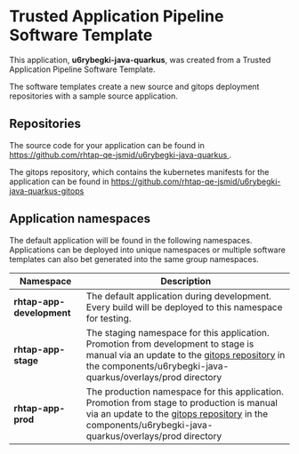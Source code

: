 # Trusted Application Pipeline Software Template

This application, **u6rybegki-java-quarkus**, was created from a Trusted Application Pipeline Software Template.

The software templates create a new source and gitops deployment repositories with a sample source application. 

## Repositories

The source code for your application can be found in [https://github.com/rhtap-qe-jsmid/u6rybegki-java-quarkus ](https://github.com/rhtap-qe-jsmid/u6rybegki-java-quarkus ).
 
The gitops repository, which contains the kubernetes manifests for the application can be found in 
[https://github.com/rhtap-qe-jsmid/u6rybegki-java-quarkus-gitops ](https://github.com/rhtap-qe-jsmid/u6rybegki-java-quarkus-gitops ) 

## Application namespaces 

The default application will be found in the following namespaces. Applications can be deployed into unique namespaces or multiple software templates can also bet generated into the same group namespaces.  

|  Namespace   |  Description   |  
| -------- | -------- |   
| **rhtap-app-development** | The default application during development. Every build will be deployed to this namespace for testing. | 
| **rhtap-app-stage** | The staging namespace for this application. Promotion from development to stage is manual via an update to the [gitops repository](https://github.com/rhtap-qe-jsmid/u6rybegki-java-quarkus-gitops ) in the components/u6rybegki-java-quarkus/overlays/prod directory |  
| **rhtap-app-prod** | The production namespace for this application. Promotion from stage to production is manual via an update to the [gitops repository](https://github.com/rhtap-qe-jsmid/u6rybegki-java-quarkus-gitops ) in the components/u6rybegki-java-quarkus/overlays/prod directory | 